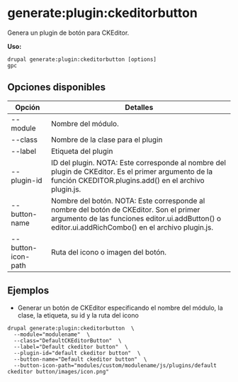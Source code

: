 # generate:plugin:ckeditorbutton
Genera un plugin de botón para CKEditor.

**Uso:**
```
drupal generate:plugin:ckeditorbutton [options]
gpc
```

## Opciones disponibles
Opción | Detalles
-------|-------------
--module | Nombre del módulo.
--class | Nombre de la clase para el plugin
--label | Etiqueta del plugin
--plugin-id | ID del plugin. NOTA: Este corresponde al nombre del plugin de CKEditor. Es el primer argumento de la función CKEDITOR.plugins.add() en el archivo plugin.js.
--button-name | Nombre del botón. NOTA: Este corresponde al nombre del botón de CKEditor. Son el primer argumento de las funciones editor.ui.addButton() o editor.ui.addRichCombo() en el archivo plugin.js.
--button-icon-path | Ruta del icono o imagen del botón.

## Ejemplos
* Generar un botón de CKEditor especificando el nombre del módulo, la clase, la etiqueta, su id y la ruta del icono
```
drupal generate:plugin:ckeditorbutton  \
  --module="modulename"  \
  --class="DefaultCKEditorButton"  \
  --label="Default ckeditor button"  \
  --plugin-id="default ckeditor button"  \
  --button-name="Default ckeditor button"  \
  --button-icon-path="modules/custom/modulename/js/plugins/default ckeditor button/images/icon.png"
```
